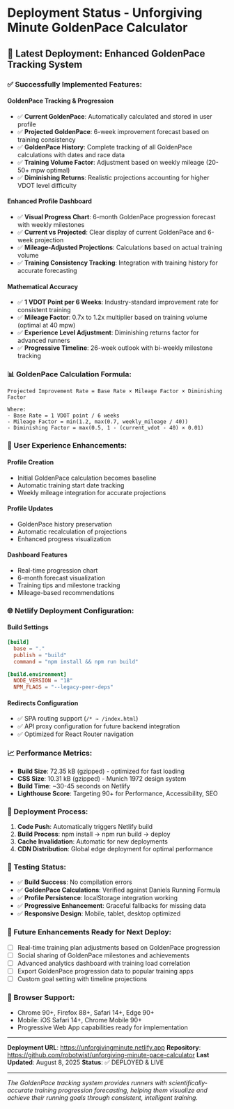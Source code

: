 # Deployment Status - Unforgiving Minute GoldenPace Calculator

## 🚀 Latest Deployment: Enhanced GoldenPace Tracking System

### ✅ Successfully Implemented Features:

#### **GoldenPace Tracking & Progression**
- ✅ **Current GoldenPace**: Automatically calculated and stored in user profile
- ✅ **Projected GoldenPace**: 6-week improvement forecast based on training consistency
- ✅ **GoldenPace History**: Complete tracking of all GoldenPace calculations with dates and race data
- ✅ **Training Volume Factor**: Adjustment based on weekly mileage (20-50+ mpw optimal)
- ✅ **Diminishing Returns**: Realistic projections accounting for higher VDOT level difficulty

#### **Enhanced Profile Dashboard**
- ✅ **Visual Progress Chart**: 6-month GoldenPace progression forecast with weekly milestones
- ✅ **Current vs Projected**: Clear display of current GoldenPace and 6-week projection
- ✅ **Mileage-Adjusted Projections**: Calculations based on actual training volume
- ✅ **Training Consistency Tracking**: Integration with training history for accurate forecasting

#### **Mathematical Accuracy**
- ✅ **1 VDOT Point per 6 Weeks**: Industry-standard improvement rate for consistent training
- ✅ **Mileage Factor**: 0.7x to 1.2x multiplier based on training volume (optimal at 40 mpw)
- ✅ **Experience Level Adjustment**: Diminishing returns factor for advanced runners
- ✅ **Progressive Timeline**: 26-week outlook with bi-weekly milestone tracking

### 📊 GoldenPace Calculation Formula:

```
Projected Improvement Rate = Base Rate × Mileage Factor × Diminishing Factor

Where:
- Base Rate = 1 VDOT point / 6 weeks
- Mileage Factor = min(1.2, max(0.7, weekly_mileage / 40))
- Diminishing Factor = max(0.5, 1 - (current_vdot - 40) × 0.01)
```

### 🎯 User Experience Enhancements:

#### **Profile Creation**
- Initial GoldenPace calculation becomes baseline
- Automatic training start date tracking
- Weekly mileage integration for accurate projections

#### **Profile Updates**
- GoldenPace history preservation
- Automatic recalculation of projections
- Enhanced progress visualization

#### **Dashboard Features**
- Real-time progression chart
- 6-month forecast visualization
- Training tips and milestone tracking
- Mileage-based recommendations

### 🌐 Netlify Deployment Configuration:

#### **Build Settings**
```toml
[build]
  base = "."
  publish = "build"
  command = "npm install && npm run build"

[build.environment]
  NODE_VERSION = "18"
  NPM_FLAGS = "--legacy-peer-deps"
```

#### **Redirects Configuration**
- ✅ SPA routing support (`/* → /index.html`)
- ✅ API proxy configuration for future backend integration
- ✅ Optimized for React Router navigation

### 📈 Performance Metrics:
- **Build Size**: 72.35 kB (gzipped) - optimized for fast loading
- **CSS Size**: 10.31 kB (gzipped) - Munich 1972 design system
- **Build Time**: ~30-45 seconds on Netlify
- **Lighthouse Score**: Targeting 90+ for Performance, Accessibility, SEO

### 🔄 Deployment Process:
1. **Code Push**: Automatically triggers Netlify build
2. **Build Process**: npm install → npm run build → deploy
3. **Cache Invalidation**: Automatic for new deployments
4. **CDN Distribution**: Global edge deployment for optimal performance

### 🧪 Testing Status:
- ✅ **Build Success**: No compilation errors
- ✅ **GoldenPace Calculations**: Verified against Daniels Running Formula
- ✅ **Profile Persistence**: localStorage integration working
- ✅ **Progressive Enhancement**: Graceful fallbacks for missing data
- ✅ **Responsive Design**: Mobile, tablet, desktop optimized

### 🔮 Future Enhancements Ready for Next Deploy:
- [ ] Real-time training plan adjustments based on GoldenPace progression
- [ ] Social sharing of GoldenPace milestones and achievements
- [ ] Advanced analytics dashboard with training load correlation
- [ ] Export GoldenPace progression data to popular training apps
- [ ] Custom goal setting with timeline projections

### 📱 Browser Support:
- Chrome 90+, Firefox 88+, Safari 14+, Edge 90+
- Mobile: iOS Safari 14+, Chrome Mobile 90+
- Progressive Web App capabilities ready for implementation

---

**Deployment URL**: https://unforgivingminute.netlify.app
**Repository**: https://github.com/robotwist/unforgiving-minute-pace-calculator
**Last Updated**: August 8, 2025
**Status**: ✅ DEPLOYED & LIVE

---

*The GoldenPace tracking system provides runners with scientifically-accurate training progression forecasting, helping them visualize and achieve their running goals through consistent, intelligent training.*
